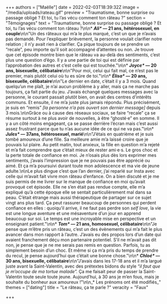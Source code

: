 +++
authors = ["Maëlle"]
date = 2022-02-03T18:39:32Z
image = "/media/uploads/rateau.gif"
preview = "Traumatisme, bonne surprise ou passage obligé&nbsp;? Et toi, tu l’as vécu comment ton râteau&nbsp;?"
section = "Témoignages"
text = "Traumatisme, bonne surprise ou passage obligé&nbsp;? Et toi, tu l’as vécu comment ton râteau&nbsp;?\n\n* **_Ali&ast;_ — 21 ans, hétérosexuel, en couple**\n\n\"Un des râteaux qui m’a le plus marqué, c’est un que je n’avais pas demandé. Pour l’expliquer brièvement, la personne voulait clarifier notre relation&nbsp;; il n’y avait rien à clarifier. Ça pique toujours de se prendre un &ldquo;recale&rdquo;, peu importe qu’il soit accompagné d’attentes ou non. Je trouve que cet épisode montre bien que le râteau va au-delà des sentiments, c’est plus une question d’égo. Il y a une partie de toi qui est définie par l’approbation des autres et c’est celle qui est touchée.\"\n\n* **_Joyce&ast;_ — 20 ans, bisexuelle, célibataire**\n\n\"Pour moi, celui qui fait mal, ce n’est pas le premier, mais plutôt celui où tu es sûre de toi.\"\n\n* **_Élisa&ast;_ — 20 ans, bisexuelle, célibataire**\n\n\"Le dernier en date, c’était il y a 3 mois. Quand quelqu’un me plaît, je n’ai aucun problème à y aller, mais ça ne marche pas toujours, ça fait partie du jeu. J’avais échangé quelques messages avec la personne, le courant passait plutôt bien, on avait des centres d’intérêts communs. Et ensuite, il ne m’a juste plus jamais répondu. Plus précisément, je suis en &ldquo;remis&rdquo; _[la personne n’a pas ouvert son dernier message]_ depuis 3 mois.\n\nGrâce ou à cause des réseaux sociaux, se faire &ldquo;recale&rdquo; ça se résume surtout à ne plus avoir de nouvelles, à être &ldquo;ghosté·e&rdquo; en somme. Il y a un côté moins engageant, ça se passe derrière l’écran mais c’est aussi assez frustrant parce que tu n’as aucune idée de ce qui ne va pas.\"\n\n* **_Jules&ast;_ — 37ans, hétérosexuel, marié**\n\n\"J’étais en quatrième et je suis tombé amoureux d’une fille. Sa meilleure amie m’a laissé croire que je pouvais lui plaire. Au petit matin, tout anxieux, la fille en question m’a rejeté et m’a fait comprendre que c’était mieux de rester ami·e·s. Le gros choc et la perte totale de confiance en moi. Je n’osais plus dès lors exprimer mes sentiments, j’avais l’impression que je ne pouvais pas être apprécié ou aimé. Et ça m’a poursuivi durant toute mon adolescence et ma vie de jeune adulte.\n\nLe plus dingue c’est que l’an dernier, j’ai reparlé sur Insta avec celle qui m’avait fait vivre mon râteau d’enfance. On a bien discuté et je me suis permis de me livrer sur le manque de confiance en moi qu’avait provoqué cet épisode. Elle ne s’en était pas rendue compte, elle m’a expliqué qu’à cette époque elle se sentait particulièrement mal dans sa peau. C’était étrange mais aussi thérapeutique de partager sur ce sujet vingt ans plus tard. Ça peut rassurer beaucoup de personnes qui perdent confiance en elles&nbsp;: quoiqu’il arrive, il ne faut pas perdre son _self love_, la vie est une longue aventure et une mésaventure d’un jour en apprend beaucoup sur soi. Le temps est une incroyable mise en perspective et un enseignant patient.\"\n\n* **_Tom&ast;_ — 21 ans, homosexuel, célibataire**\n\n\"Je pense que m’être pris un râteau, c’est un des évènements qui m’a fait le plus avancer dans mon rapport à l’autre. J’avais eu des propos lors d’un date qui avaient franchement déçu mon partenaire potentiel. S’il ne m’avait pas dit non, je pense que je ne me serais pas remis en question. Parfois, tu as simplement besoin d’un choc. Et même si ça m’a pris du temps de prendre du recul, je pense aujourd’hui que c’était une bonne chose.\"\n\n* **_Chloé&ast;_ — 30 ans, bisexuelle, célibataire**\n\n\"J’avais dans les 17-18 ans et il m’a largué juste avant la Saint-Valentin, avec des prétextes bidons du style _&ldquo;il faut que je m’occupe de ma tortue malade&rdquo;._ Ça me faisait peur de passer la Saint-Valentin toute seule toute jeune. Aujourd’hui, à 30 ans je m’en fous, mais je souhaite du bonheur aux amoureux&nbsp;!\"\n\n_&ast; Les prénoms ont été modifiés_"
themes = ["dating"]
title = "Le râteau, ça te parle&nbsp;?"
veracity = "Faux"

+++
